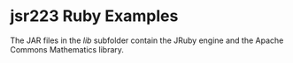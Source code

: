 # jsr223 Ruby Examples

The JAR files in the *lib* subfolder contain the JRuby engine and the Apache Commons Mathematics library.
